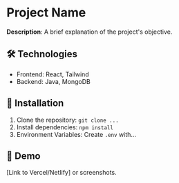 # Project Name
  **Description**: A brief explanation of the project's objective.

  ## 🛠 Technologies
  - Frontend: React, Tailwind
  - Backend: Java, MongoDB

  ## 🚀 Installation
  1. Clone the repository: `git clone ...`
  2. Install dependencies: `npm install`
  3. Environment Variables: Create `.env` with...

  ## 📸 Demo
  [Link to Vercel/Netlify] or screenshots.